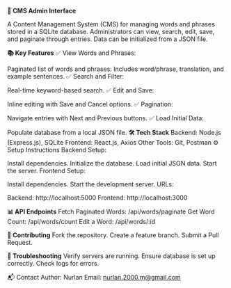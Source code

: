 **🚀 CMS Admin Interface**

A Content Management System (CMS) for managing words and phrases stored in a SQLite database. Administrators can view, search, edit, save, and paginate through entries. Data can be initialized from a JSON file.

**📚 Key Features**
✅ View Words and Phrases:

Paginated list of words and phrases.
Includes word/phrase, translation, and example sentences.
✅ Search and Filter:

Real-time keyword-based search.
✅ Edit and Save:

Inline editing with Save and Cancel options.
✅ Pagination:

Navigate entries with Next and Previous buttons.
✅ Load Initial Data:

Populate database from a local JSON file.
**🛠️ Tech Stack**
Backend: Node.js (Express.js), SQLite
Frontend: React.js, Axios
Other Tools: Git, Postman
⚙️ Setup Instructions
Backend Setup:

Install dependencies.
Initialize the database.
Load initial JSON data.
Start the server.
Frontend Setup:

Install dependencies.
Start the development server.
URLs:

Backend: http://localhost:5000
Frontend: http://localhost:3000

**📊 API Endpoints**
Fetch Paginated Words: /api/words/paginate
Get Word Count: /api/words/count
Edit a Word: /api/words/:id

**🤝 Contributing**
Fork the repository.
Create a feature branch.
Submit a Pull Request.

**🐞 Troubleshooting**
Verify servers are running.
Ensure database is set up correctly.
Check logs for errors.



📬 Contact
Author: Nurlan
Email: nurlan.2000.m@gmail.com
